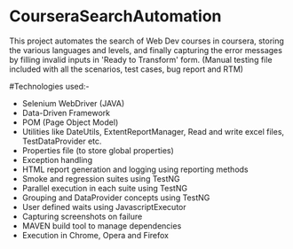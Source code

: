 # CourseraSearchAutomation
This project automates the search of Web Dev courses in coursera, storing the various languages and levels, and finally capturing the error messages by filling invalid inputs in 'Ready to Transform' form. (Manual testing file included with all the scenarios, test cases, bug report and RTM)

#Technologies used:-

* Selenium WebDriver (JAVA)
* Data-Driven Framework
* POM (Page Object Model)
* Utilities like DateUtils, ExtentReportManager, Read and write excel files, TestDataProvider etc.
* Properties file (to store global properties)
* Exception handling
* HTML report generation and logging using reporting methods
* Smoke and regression suites using TestNG
* Parallel execution in each suite using TestNG
* Grouping and DataProvider concepts using TestNG
* User defined waits using JavascriptExecutor
* Capturing screenshots on failure
* MAVEN build tool to manage dependencies
* Execution in Chrome, Opera and Firefox
